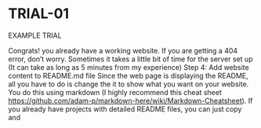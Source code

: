 # TRIAL-01
EXAMPLE TRIAL

Congrats! you already have a working website. If you are getting a 404 error, don’t worry. Sometimes it takes a little bit of time for the server set up (It can take as long as 5 minutes from my experience)
Step 4: Add website content to README.md file
Since the web page is displaying the README, all you have to do is change the it to show what you want on your website. You do this using markdown (I highly recommend this cheat sheet https://github.com/adam-p/markdown-here/wiki/Markdown-Cheatsheet).
If you already have projects with detailed README files, you can just copy and
